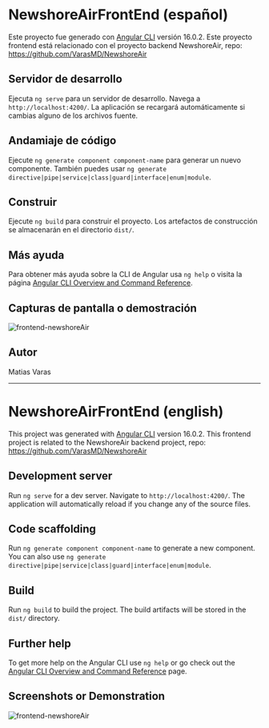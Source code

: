 # NewshoreAirFrontEnd (español)

Este proyecto fue generado con [Angular CLI](https://github.com/angular/angular-cli) versión 16.0.2.
Este proyecto frontend está relacionado con el proyecto backend NewshoreAir, repo: https://github.com/VarasMD/NewshoreAir

## Servidor de desarrollo

Ejecuta `ng serve` para un servidor de desarrollo. Navega a `http://localhost:4200/`. La aplicación se recargará automáticamente si cambias alguno de los archivos fuente.

## Andamiaje de código

Ejecute `ng generate component component-name` para generar un nuevo componente. También puedes usar `ng generate directive|pipe|service|class|guard|interface|enum|module`.

## Construir

Ejecute `ng build` para construir el proyecto. Los artefactos de construcción se almacenarán en el directorio `dist/`.

## Más ayuda

Para obtener más ayuda sobre la CLI de Angular usa `ng help` o visita la página [Angular CLI Overview and Command Reference](https://angular.io/cli).

## Capturas de pantalla o demostración
![frontend-newshoreAir](https://github.com/VarasMD/NewshoreAir.FrontEnd/assets/69024396/9a82e1b9-8b53-4cb2-97bc-e1bf24931f2d)

## Autor
Matias Varas

-----------------------------------------

# NewshoreAirFrontEnd (english)

This project was generated with [Angular CLI](https://github.com/angular/angular-cli) version 16.0.2.
This frontend project is related to the NewshoreAir backend project, repo: https://github.com/VarasMD/NewshoreAir

## Development server

Run `ng serve` for a dev server. Navigate to `http://localhost:4200/`. The application will automatically reload if you change any of the source files.

## Code scaffolding

Run `ng generate component component-name` to generate a new component. You can also use `ng generate directive|pipe|service|class|guard|interface|enum|module`.

## Build

Run `ng build` to build the project. The build artifacts will be stored in the `dist/` directory.

## Further help

To get more help on the Angular CLI use `ng help` or go check out the [Angular CLI Overview and Command Reference](https://angular.io/cli) page.

## Screenshots or Demonstration
![frontend-newshoreAir](https://github.com/VarasMD/NewshoreAir.FrontEnd/assets/69024396/9a82e1b9-8b53-4cb2-97bc-e1bf24931f2d)
